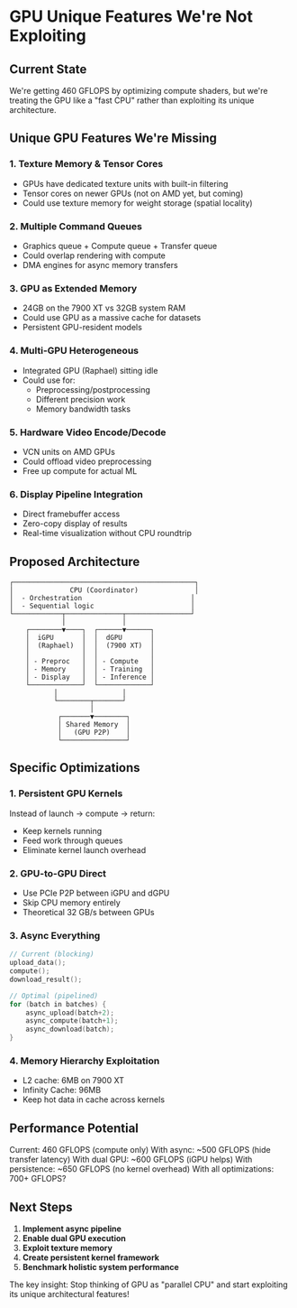 # GPU Unique Features We're Not Exploiting

## Current State
We're getting 460 GFLOPS by optimizing compute shaders, but we're treating the GPU like a "fast CPU" rather than exploiting its unique architecture.

## Unique GPU Features We're Missing

### 1. **Texture Memory & Tensor Cores**
- GPUs have dedicated texture units with built-in filtering
- Tensor cores on newer GPUs (not on AMD yet, but coming)
- Could use texture memory for weight storage (spatial locality)

### 2. **Multiple Command Queues**
- Graphics queue + Compute queue + Transfer queue
- Could overlap rendering with compute
- DMA engines for async memory transfers

### 3. **GPU as Extended Memory**
- 24GB on the 7900 XT vs 32GB system RAM
- Could use GPU as a massive cache for datasets
- Persistent GPU-resident models

### 4. **Multi-GPU Heterogeneous**
- Integrated GPU (Raphael) sitting idle
- Could use for:
  - Preprocessing/postprocessing
  - Different precision work
  - Memory bandwidth tasks

### 5. **Hardware Video Encode/Decode**
- VCN units on AMD GPUs
- Could offload video preprocessing
- Free up compute for actual ML

### 6. **Display Pipeline Integration**
- Direct framebuffer access
- Zero-copy display of results
- Real-time visualization without CPU roundtrip

## Proposed Architecture

```
┌─────────────────────────────────────────────┐
│              CPU (Coordinator)              │
│  - Orchestration                           │
│  - Sequential logic                        │
└────────────┬──────────────┬────────────────┘
             │              │
    ┌────────▼────┐  ┌──────▼──────┐
    │  iGPU       │  │  dGPU       │
    │  (Raphael)  │  │  (7900 XT)  │
    │             │  │             │
    │ - Preproc   │  │ - Compute   │
    │ - Memory    │  │ - Training  │
    │ - Display   │  │ - Inference │
    └─────────────┘  └─────────────┘
           │                │
           └────────┬───────┘
                    │
            ┌───────▼────────┐
            │ Shared Memory  │
            │   (GPU P2P)    │
            └────────────────┘
```

## Specific Optimizations

### 1. **Persistent GPU Kernels**
Instead of launch → compute → return:
- Keep kernels running
- Feed work through queues
- Eliminate kernel launch overhead

### 2. **GPU-to-GPU Direct**
- Use PCIe P2P between iGPU and dGPU
- Skip CPU memory entirely
- Theoretical 32 GB/s between GPUs

### 3. **Async Everything**
```c
// Current (blocking)
upload_data();
compute();
download_result();

// Optimal (pipelined)
for (batch in batches) {
    async_upload(batch+2);
    async_compute(batch+1);
    async_download(batch);
}
```

### 4. **Memory Hierarchy Exploitation**
- L2 cache: 6MB on 7900 XT
- Infinity Cache: 96MB 
- Keep hot data in cache across kernels

## Performance Potential

Current: 460 GFLOPS (compute only)
With async: ~500 GFLOPS (hide transfer latency)
With dual GPU: ~600 GFLOPS (iGPU helps)
With persistence: ~650 GFLOPS (no kernel overhead)
With all optimizations: 700+ GFLOPS?

## Next Steps

1. **Implement async pipeline**
2. **Enable dual GPU execution**
3. **Exploit texture memory**
4. **Create persistent kernel framework**
5. **Benchmark holistic system performance**

The key insight: Stop thinking of GPU as "parallel CPU" and start exploiting its unique architectural features!